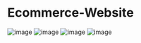 # Ecommerce-Website 
![image](https://user-images.githubusercontent.com/65328387/168105036-60ed3d80-eae4-42be-baa9-01dfdd9c7edd.png)
![image](https://user-images.githubusercontent.com/65328387/168105070-9699c523-253b-46c6-b1e7-5fcf09f1e7d7.png)
![image](https://user-images.githubusercontent.com/65328387/168105109-f240def2-4445-4d5d-818c-bb222e6aaec8.png)
![image](https://user-images.githubusercontent.com/65328387/168105134-aacd7fe4-0a9e-43f7-8557-334306cbdc4b.png)


